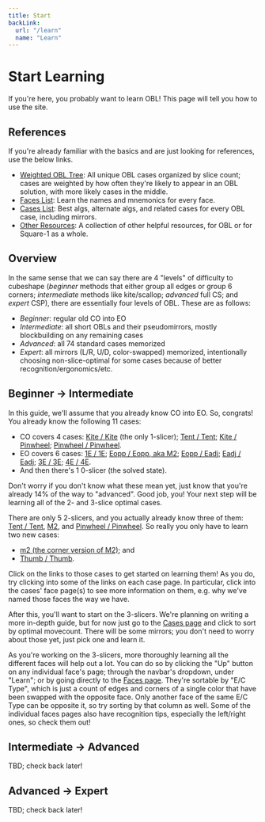 ```yaml
---
title: Start
backLink:
  url: "/learn"
  name: "Learn"
---
```


# Start Learning

If you're here, you probably want to learn OBL!  This page will tell you how to use the site.

## References
If you're already familiar with the basics and are just looking for references, use the below links.
- [Weighted OBL Tree](/assets/images/obl_data_sorted_by_weights_1110.pdf): All unique OBL cases organized by slice count; cases are weighted by how often they're likely to appear in an OBL solution, with more likely cases in the middle.
- [Faces List](faces): Learn the names and mnemonics for every face.
- [Cases List](cases): Best algs, alternate algs, and related cases for every OBL case, including mirrors.
- [Other Resources](resources): A collection of other helpful resources, for OBL or for Square-1 as a whole.

## Overview

In the same sense that we can say there are 4 "levels" of difficulty to cubeshape (*beginner* methods that either group all edges or group 6 corners; *intermediate* methods like kite/scallop; *advanced* full CS; and *expert* CSP), there are essentially four levels of OBL.  These are as follows:
- *Beginner*: regular old CO into EO
- *Intermediate*: all short OBLs and their pseudomirrors, mostly blockbuilding on any remaining cases
- *Advanced*: all 74 standard cases memorized
- *Expert*: all mirrors (L/R, U/D, color-swapped) memorized, intentionally choosing non-slice-optimal for some cases because of better recognition/ergonomics/etc.

## Beginner -> Intermediate

<!-- TODO if you don't know CO into EO, we should have a resource linked here -->
In this guide, we'll assume that you already know CO into EO.  So, congrats!  You already know the following 11 cases:
- CO covers 4 cases: [Kite / Kite](cases/lkite_lkite) (the only 1-slicer); [Tent / Tent](cases/ltent_ltent); [Kite / Pinwheel](cases/lkite_lpinwheel); [Pinwheel / Pinwheel](cases/lpinwheel_lpinwheel).
- EO covers 6 cases: [1E / 1E](cases/1e_1e); [Eopp / Eopp, aka M2](cases/eopp_eopp); [Eopp / Eadj](cases/eopp_eadj); [Eadj / Eadj](cases/eadj_eadj); [3E / 3E](cases/3e_3e); [4E / 4E](cases/4e_4e).
- And then there's 1 0-slicer (the solved state).

Don't worry if you don't know what these mean yet, just know that you're already 14% of the way to "advanced".  Good job, you!  Your next step will be learning all of the 2- and 3-slice optimal cases.

There are only 5 2-slicers, and you actually already know three of them: [Tent / Tent](cases/ltent_ltent), [M2](cases/eopp_eopp), and [Pinwheel / Pinwheel](cases/lpinwheel_lpinwheel).  So really you only have to learn two new cases:
- [m2 (the corner version of M2)](cases/copp_copp); and
- [Thumb / Thumb](cases/lthumb_lthumb).

Click on the links to those cases to get started on learning them!  As you do, try clicking into some of the links on each case page.  In particular, click into the cases' face page(s) to see more information on them, e.g. why we've named those faces the way we have.

<!-- TODO At this point we should probably stop and talk about some of the terminology we've been using. -->

After this, you'll want to start on the 3-slicers.  We're planning on writing a more in-depth guide, but for now just go to the [Cases page](cases) and click to sort by optimal movecount.  There will be some mirrors; you don't need to worry about those yet, just pick one and learn it.
<!-- TODO more in-depth guide -->

As you're working on the 3-slicers, more thoroughly learning all the different faces will help out a lot.  You can do so by clicking the "Up" button on any individual face's page; through the navbar's dropdown, under "Learn"; or by going directly to the [Faces page](faces).  They're sortable by "E/C Type", which is just a count of edges and corners of a single color that have been swapped with the opposite face.  Only another face of the same E/C Type can be opposite it, so try sorting by that column as well.  Some of the individual faces pages also have recognition tips, especially the left/right ones, so check them out!

## Intermediate -> Advanced

<!-- TODO -->

TBD; check back later!

## Advanced -> Expert

<!-- TODO -->

TBD; check back later!
